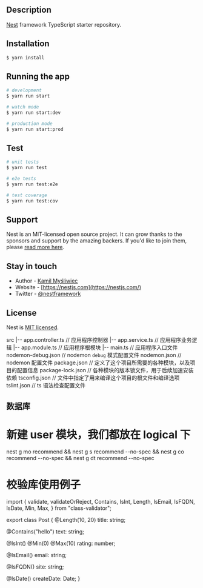 ## Description

[Nest](https://github.com/nestjs/nest) framework TypeScript starter repository.

## Installation

```bash
$ yarn install
```

## Running the app

```bash
# development
$ yarn run start

# watch mode
$ yarn run start:dev

# production mode
$ yarn run start:prod
```

## Test

```bash
# unit tests
$ yarn run test

# e2e tests
$ yarn run test:e2e

# test coverage
$ yarn run test:cov
```

## Support

Nest is an MIT-licensed open source project. It can grow thanks to the sponsors and support by the amazing backers. If you'd like to join them, please [read more here](https://docs.nestjs.com/support).

## Stay in touch

- Author - [Kamil Myśliwiec](https://kamilmysliwiec.com)
- Website - [https://nestjs.com](https://nestjs.com/)
- Twitter - [@nestframework](https://twitter.com/nestframework)

## License

Nest is [MIT licensed](LICENSE).

src
 |-- app.controller.ts  // 应用程序控制器
 |-- app.service.ts     // 应用程序业务逻辑
 |-- app.module.ts      // 应用程序根模块
 |-- main.ts                  // 应用程序入口文件
nodemon-debug.json  // nodemon `debug` 模式配置文件
nodemon.json        // nodemon 配置文件
package.json        // 定义了这个项目所需要的各种模块，以及项目的配置信息
package-lock.json   // 各种模块的版本锁文件，用于后续加速安装依赖
tsconfig.json       // 文件中指定了用来编译这个项目的根文件和编译选项
tslint.json         // ts 语法检查配置文件


## 数据库
# 新建 user 模块，我们都放在 logical 下
nest g mo recommend && nest g s recommend --no-spec && nest g co recommend --no-spec && nest g dt recommend --no-spec

# 校验库使用例子
import {
  validate,
  validateOrReject,
  Contains,
  IsInt,
  Length,
  IsEmail,
  IsFQDN,
  IsDate,
  Min,
  Max,
} from "class-validator";

export class Post {
  @Length(10, 20)
  title: string;

  @Contains("hello")
  text: string;

  @IsInt()
  @Min(0)
  @Max(10)
  rating: number;

  @IsEmail()
  email: string;

  @IsFQDN()
  site: string;

  @IsDate()
  createDate: Date;
}